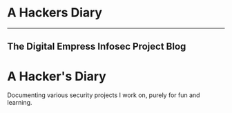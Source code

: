 # A Hackers Diary
---

The Digital Empress Infosec Project Blog
---

# A Hacker's Diary

Documenting various security projects I work on, purely for fun and learning.
